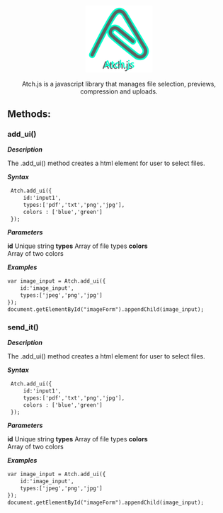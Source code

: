 <p align="center">
<img src="./atch_logo.svg" width="30%">
</p>
<p align="center">  Atch.js is a javascript library that manages file selection, previews, compression and uploads. </p>

## Methods: ##

### add_ui() ###
  ***Description*** 
  
  The .add_ui() method creates a html element for user to select files.
  
  ***Syntax***
  
     Atch.add_ui({
         id:'input1',
         types:['pdf','txt','png','jpg'],
         colors : ['blue','green']
     });

  ***Parameters*** 
  
  **id**
     Unique string 
  **types**
     Array of file types
  **colors**   
     Array of two colors
  
 
  ***Examples***
  
    var image_input = Atch.add_ui({
        id:'image_input',
        types:['jpeg','png','jpg']
    });
    document.getElementById("imageForm").appendChild(image_input);
    
### send_it() ### 
***Description*** 
  
  The .add_ui() method creates a html element for user to select files.
  
  ***Syntax***
  
     Atch.add_ui({
         id:'input1',
         types:['pdf','txt','png','jpg'],
         colors : ['blue','green']
     });

  ***Parameters*** 
  
  **id**
     Unique string 
  **types**
     Array of file types
  **colors**   
     Array of two colors
  
 
  ***Examples***
  
    var image_input = Atch.add_ui({
        id:'image_input',
        types:['jpeg','png','jpg']
    });
    document.getElementById("imageForm").appendChild(image_input);
